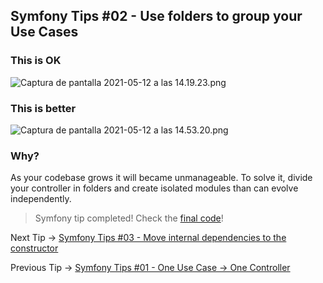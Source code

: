 ## Symfony Tips #02 - Use folders to group your Use Cases

### This is OK

![Captura de pantalla 2021-05-12 a las 14.19.23.png](https://cdn.hashnode.com/res/hashnode/image/upload/v1620821986084/2hYMD-EZY.png?auto=compress,format&format=webp)

### This is better

![Captura de pantalla 2021-05-12 a las 14.53.20.png](https://cdn.hashnode.com/res/hashnode/image/upload/v1620824187423/rVx_JoO1gu.png?auto=compress,format&format=webp)

### Why?

As your codebase grows it will became unmanageable. To solve it, divide your controller in folders and create isolated modules than can evolve independently.


> Symfony tip completed! Check the [final code](https://github.com/albertobeiz/symfony-tips/tree/02)!


Next Tip -> [Symfony Tips #03 - Move internal dependencies to the constructor](https://github.com/albertobeiz/symfony-tips/tree/03)

Previous Tip -> [Symfony Tips #01 - One Use Case → One Controller](https://github.com/albertobeiz/symfony-tips/tree/01)
